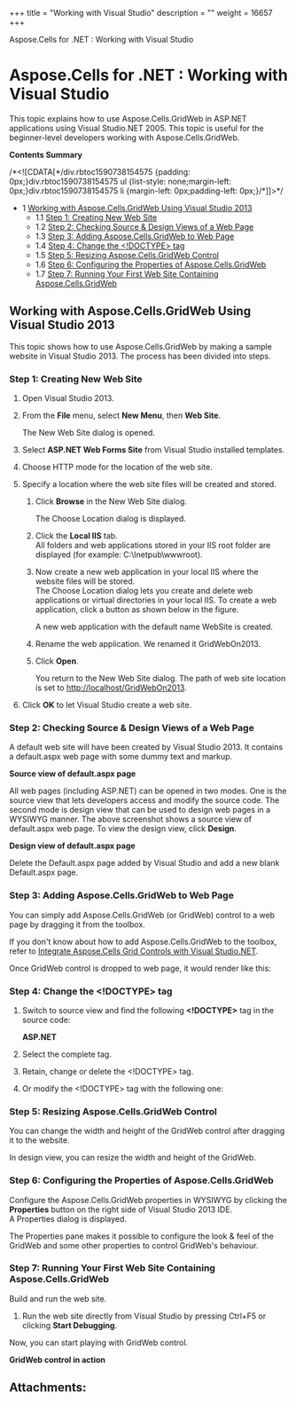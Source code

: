 +++
title = "Working with Visual Studio" 
description = "" 
weight = 16657 
+++

Aspose.Cells for .NET : Working with Visual Studio  

# Aspose.Cells for .NET : Working with Visual Studio


This topic explains how to use Aspose.Cells.GridWeb in ASP.NET applications using Visual Studio.NET 2005. This topic is useful for the beginner-level developers working with Aspose.Cells.GridWeb.

**Contents Summary**

/\*<!\[CDATA\[\*/div.rbtoc1590738154575 {padding: 0px;}div.rbtoc1590738154575 ul {list-style: none;margin-left: 0px;}div.rbtoc1590738154575 li {margin-left: 0px;padding-left: 0px;}/\*\]\]>\*/

*   1 [Working with Aspose.Cells.GridWeb Using Visual Studio 2013](#WorkingwithVisualStudio-WorkingwithAspose.Cells.GridWebUsingVisualStudio2013)
    *   1.1 [Step 1: Creating New Web Site](#WorkingwithVisualStudio-Step1:CreatingNewWebSite)
    *   1.2 [Step 2: Checking Source & Design Views of a Web Page](#WorkingwithVisualStudio-Step2:CheckingSource&DesignViewsofaWebPage)
    *   1.3 [Step 3: Adding Aspose.Cells.GridWeb to Web Page](#WorkingwithVisualStudio-Step3:AddingAspose.Cells.GridWebtoWebPage)
    *   1.4 [Step 4: Change the <!DOCTYPE> tag](#WorkingwithVisualStudio-Step4:Changethe<!DOCTYPE>tag)
    *   1.5 [Step 5: Resizing Aspose.Cells.GridWeb Control](#WorkingwithVisualStudio-Step5:ResizingAspose.Cells.GridWebControl)
    *   1.6 [Step 6: Configuring the Properties of Aspose.Cells.GridWeb](#WorkingwithVisualStudio-Step6:ConfiguringthePropertiesofAspose.Cells.GridWeb)
    *   1.7 [Step 7: Running Your First Web Site Containing Aspose.Cells.GridWeb](#WorkingwithVisualStudio-Step7:RunningYourFirstWebSiteContainingAspose.Cells.GridWeb)

## Working with Aspose.Cells.GridWeb Using Visual Studio 2013

This topic shows how to use Aspose.Cells.GridWeb by making a sample website in Visual Studio 2013. The process has been divided into steps.

### Step 1: Creating New Web Site

1.  Open Visual Studio 2013.
2.  From the **File** menu, select **New Menu**, then **Web Site**.  
      
    The New Web Site dialog is opened.
3.  Select **ASP.NET Web Forms Site** from Visual Studio installed templates.
4.  Choose HTTP mode for the location of the web site.  
      
      
    
5.  Specify a location where the web site files will be created and stored.
    1.  Click **Browse** in the New Web Site dialog.  
          
          
        The Choose Location dialog is displayed.
    2.  Click the **Local IIS** tab.  
        All folders and web applications stored in your IIS root folder are displayed (for example: C:\\Inetpub\\wwwroot).  
          
          
        
    3.  Now create a new web application in your local IIS where the website files will be stored.  
        The Choose Location dialog lets you create and delete web applications or virtual directories in your local IIS. To create a web application, click a button as shown below in the figure.  
          
          
        A new web application with the default name WebSite is created.
    4.  Rename the web application. We renamed it GridWebOn2013.
    5.  Click **Open**.  
          
          
        You return to the New Web Site dialog. The path of web site location is set to [http://localhost/GridWebOn2013](http://localhost/GridWebOn2013).
6.  Click **OK** to let Visual Studio create a web site.  
      

### Step 2: Checking Source & Design Views of a Web Page

A default web site will have been created by Visual Studio 2013. It contains a default.aspx web page with some dummy text and markup.  
  
**Source view of default.aspx page**  
  
All web pages (including ASP.NET) can be opened in two modes. One is the source view that lets developers access and modify the source code. The second mode is design view that can be used to design web pages in a WYSIWYG manner. The above screenshot shows a source view of default.aspx web page. To view the design view, click **Design**.  
  
**Design view of default.aspx page**  
  

Delete the Default.aspx page added by Visual Studio and add a new blank Default.aspx page.


### Step 3: Adding Aspose.Cells.GridWeb to Web Page

You can simply add Aspose.Cells.GridWeb (or GridWeb) control to a web page by dragging it from the toolbox.  
  
  

If you don't know about how to add Aspose.Cells.GridWeb to the toolbox, refer to [Integrate Aspose.Cells Grid Controls with Visual Studio.NET](http://localhost:1313/cellsnet/gettingstarted/asposecellsgridsuiteandvsnet/integrate+aspose.cells+grid+controls+with+visual+studio.net).

Once GridWeb control is dropped to web page, it would render like this:  
  
  

### Step 4: Change the <!DOCTYPE> tag

1.  Switch to source view and find the following **<!DOCTYPE>** tag in the source code:
    
    **ASP.NET**
    
     <!DOCTYPE html> 
    
2.  Select the complete tag.  
      
      
    
3.  Retain, change or delete the <!DOCTYPE> tag.
4.  Or modify the <!DOCTYPE> tag with the following one:
    
     <!DOCTYPE HTML PUBLIC "-//W3C//DTD HTML 4.0 Transitional//EN"> 
    

### Step 5: Resizing Aspose.Cells.GridWeb Control

You can change the width and height of the GridWeb control after dragging it to the website.

In design view, you can resize the width and height of the GridWeb.  
  
  

### Step 6: Configuring the Properties of Aspose.Cells.GridWeb

Configure the Aspose.Cells.GridWeb properties in WYSIWYG by clicking the **Properties** button on the right side of Visual Studio 2013 IDE.  
A Properties dialog is displayed.  
  
  
The Properties pane makes it possible to configure the look & feel of the GridWeb and some other properties to control GridWeb's behaviour.

### Step 7: Running Your First Web Site Containing Aspose.Cells.GridWeb

Build and run the web site.

1.  Run the web site directly from Visual Studio by pressing Ctrl+F5 or clicking **Start Debugging**.  
      

Now, you can start playing with GridWeb control.  
  
**GridWeb control in action**  

## Attachments:


